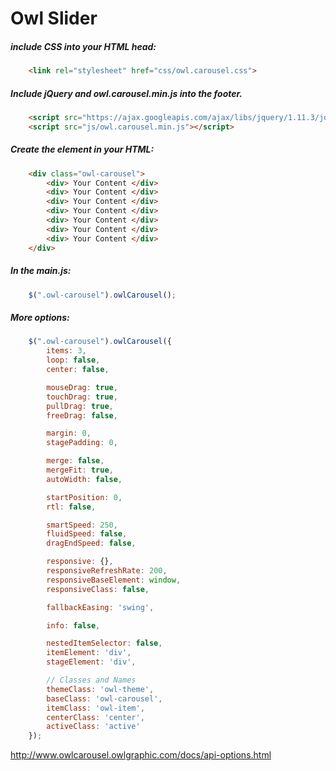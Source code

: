 # Owl Slider

##### include CSS into your HTML head:

```html
	<link rel="stylesheet" href="css/owl.carousel.css">
```

##### Include jQuery and owl.carousel.min.js into the footer.

```html
	<script src="https://ajax.googleapis.com/ajax/libs/jquery/1.11.3/jquery.min.js"></script>
	<script src="js/owl.carousel.min.js"></script>
```

##### Create the element in your HTML:
```html
	<div class="owl-carousel">
		<div> Your Content </div>
		<div> Your Content </div>
		<div> Your Content </div>
		<div> Your Content </div>
		<div> Your Content </div>
		<div> Your Content </div>
		<div> Your Content </div>
	</div>
```

##### In the main.js:
```javascript
	$(".owl-carousel").owlCarousel();
```

##### More options:
```javascript
	$(".owl-carousel").owlCarousel({
		items: 3,
		loop: false,
		center: false,

		mouseDrag: true,
		touchDrag: true,
		pullDrag: true,
		freeDrag: false,

		margin: 0,
		stagePadding: 0,

		merge: false,
		mergeFit: true,
		autoWidth: false,

		startPosition: 0,
		rtl: false,

		smartSpeed: 250,
		fluidSpeed: false,
		dragEndSpeed: false,

		responsive: {},
		responsiveRefreshRate: 200,
		responsiveBaseElement: window,
		responsiveClass: false,

		fallbackEasing: 'swing',

		info: false,

		nestedItemSelector: false,
		itemElement: 'div',
		stageElement: 'div',

		// Classes and Names
		themeClass: 'owl-theme',
		baseClass: 'owl-carousel',
		itemClass: 'owl-item',
		centerClass: 'center',
		activeClass: 'active'
	});
```

http://www.owlcarousel.owlgraphic.com/docs/api-options.html